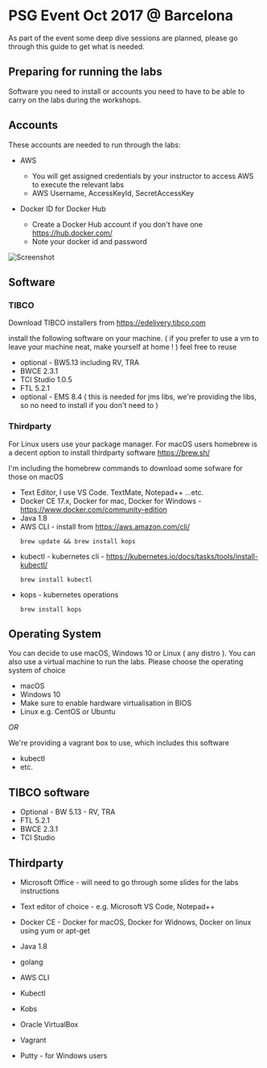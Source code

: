 # PSG Event Oct 2017 @ Barcelona
As part of the event some deep dive sessions are planned, please go through this guide to get what is needed.

## Preparing for running the labs

Software you need to install or accounts you need to have to be able to carry on the labs during the workshops.

## Accounts

These accounts are needed to run through the labs:

* AWS
  * You will get assigned credentials by your instructor to access AWS to execute the relevant labs
  * AWS Username, AccessKeyId, SecretAccessKey

* Docker ID for Docker Hub
  * Create a Docker Hub account if you don't have one https://hub.docker.com/
  * Note your docker id and password

<!-- insert docker login image -->
![Screenshot](https://github.com/mshahat/interconnect_barcelona2017/blob/master/graphics/Screen%20Shot%202017-10-11%20at%2018.53.55.png)

## Software

### TIBCO

Download TIBCO installers from https://edelivery.tibco.com 

install the following software on your machine. ( if you prefer to use a vm to leave your machine neat, make yourself at home ! )
feel free to reuse

* optional - BW5.13 including RV, TRA
* BWCE 2.3.1
* TCI Studio 1.0.5
* FTL 5.2.1
* optional - EMS 8.4 ( this is needed for jms libs, we're providing the libs, so no need to install if you don't need to )

### Thirdparty

For Linux users use your package manager.
For macOS users homebrew is a decent option to install thirdparty software https://brew.sh/

I'm including the homebrew commands to download some sofware for those on macOS

* Text Editor, I use VS Code. TextMate, Notepad++ ...etc.
* Docker CE 17.x, Docker for mac, Docker for Windows - https://www.docker.com/community-edition
* Java 1.8
* AWS CLI - install from https://aws.amazon.com/cli/
  ```console
  brew update && brew install kops
  ```
* kubectl - kubernetes cli - https://kubernetes.io/docs/tasks/tools/install-kubectl/
  ```console
  brew install kubectl
  ```
* kops - kubernetes operations 
  ```console
  brew install kops
  ```

## Operating System
You can decide to use macOS, Windows 10 or Linux ( any distro ). 
You can also use a virtual machine to run the labs. Please choose the operating system of choice 

* macOS 
* Windows 10
 * Make sure to enable hardware virtualisation in BIOS
* Linux e.g. CentOS or Ubuntu

*OR* 

We're providing a vagrant box to use, which includes this software 
* kubectl
* etc.

## TIBCO software

* Optional - BW 5.13 - RV, TRA
* FTL 5.2.1
* BWCE 2.3.1
* TCI Studio

## Thirdparty

* Microsoft Office - will need to go through some slides for the labs instructions
* Text editor of choice - e.g. Microsoft VS Code, Notepad++
* Docker CE - Docker for macOS, Docker for Widnows, Docker on linux using yum or apt-get
* Java 1.8
* golang

* AWS CLI
* Kubectl
* Kobs
* Oracle VirtualBox
* Vagrant
* Putty - for Windows users
